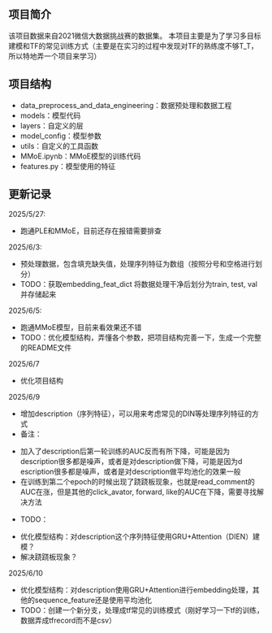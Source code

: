 ## 项目简介
该项目数据来自2021微信大数据挑战赛的数据集。
本项目主要是为了学习多目标建模和TF的常见训练方式（主要是在实习的过程中发现对TF的熟练度不够T_T，所以特地弄一个项目来学习）

## 项目结构
- data_preprocess_and_data_engineering：数据预处理和数据工程
- models：模型代码
- layers：自定义的层
- model_config：模型参数
- utils：自定义的工具函数
- MMoE.ipynb：MMoE模型的训练代码
- features.py：模型使用的特征


## 更新记录
2025/5/27:
- 跑通PLE和MMoE，目前还存在报错需要排查

2025/6/3:
- 预处理数据，包含填充缺失值，处理序列特征为数组（按照分号和空格进行划分）
- TODO：获取embedding_feat_dict 将数据处理干净后划分为train, test, val并存储起来

2025/6/5:
- 跑通MMoE模型，目前来看效果还不错
- TODO：优化模型结构，弄懂各个参数，把项目结构完善一下，生成一个完整的README文件

2025/6/7
- 优化项目结构

2025/6/9
- 增加description（序列特征），可以用来考虑常见的DIN等处理序列特征的方式
- 备注：
* 加入了description后第一轮训练的AUC反而有所下降，可能是因为description很多都是噪声，或者是对description做下降，可能是因为d
escription很多都是噪声，或者是对description做平均池化的效果一般
* 在训练到第二个epoch的时候出现了跷跷板现象，也就是read_comment的AUC在涨，但是其他的click_avator, forward, like的AUC在下降，需要寻找解决方法
- TODO：
* 优化模型结构：对description这个序列特征使用GRU+Attention（DIEN）建模？
* 解决跷跷板现象？

2025/6/10
- 优化模型结构：对description使用GRU+Attention进行embedding处理，其他的sequence_feature还是使用平均池化
- TODO：创建一个新分支，处理成tf常见的训练模式（刚好学习一下tf的训练，数据弄成tfrecord而不是csv）